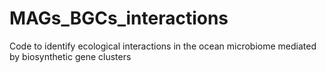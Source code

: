 # MAGs_BGCs_interactions
Code to identify ecological interactions in the ocean microbiome mediated by biosynthetic gene clusters 
